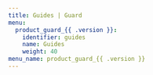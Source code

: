 ```yaml
---
title: Guides | Guard
menu:
  product_guard_{{ .version }}:
    identifier: guides
    name: Guides
    weight: 40
menu_name: product_guard_{{ .version }}
---
```

